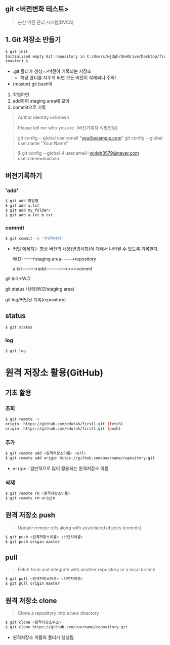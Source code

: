 ## git <버전변화 테스트>

>  분산 버전 관리 시스템(DVCS)

## 1. Git 저장소 만들기

```bash
$ git init
Initialized empty Git repository in C:/Users/wjdqh/OneDrive/Desktop/first/.git/
(master) $
```

* .git 폴더가 생성=>버전이 기록되는 저장소
  * 해당 폴더를 지우게 되면 모든 버전이 삭제되니 주의!
* (master) git bash에 

1. 작업하면
2. add하여 staging area에 모아
3. commit으로 기록



> Author identity unknown
>
>  Please tell me who you are. (버전기록자 식별안됨)

> git config --global user.email "you@example.com"
> git config --global user.name "Your Name"



> $ git config --global -l
> user.email=wjdqh3579@naver.com
> user.name=euichan



## 버전기록하기

###  'add'

```bash
$ git add 파일명
$ git add a.txt
$ git add my_folder/
$ git add a.txt b.txt

```

### commit

```bash
$ git commit -m '커밋메세지'
```

* 커밋 메세지는 항상 버전의 내용(변경사항)에 대해서 나타낼 수 있도록 기록한다.

  

  

  W.D---->staging area---->repository

  a.txt----->add-------->>>>commit



git init->W.D

git status /상태(W.D/staging area)

git log/커밋된 기록(repository)



## status

```bash
$ git status
```

### log

```bash
$ git log
```



# 원격 저장소 활용(GitHub)

## 기초 활용

### 조회

```bash
$ git remote -v
origin  https://github.com/edutak/first1.git (fetch)
origin  https://github.com/edutak/first1.git (push)
```

### 추가 

```bash
$ git remote add <원격저장소이름> <url>
$ git remote add origin https://github.com/username/repository.git
```

* `origin` : 일반적으로 많이 활용되는 원격저장소 이름

### 삭제

```bash
$ git remote rm <원격저장소이름>
$ git remote rm origin
```



## 원격 저장소 push

> Update remote refs along with associated objects (commit)

```bash
$ git push <원격저장소이름> <브랜치이름>
$ git push origin master
```



## pull

> Fetch from and integrate with another repository or a local branch

```bash
$ git pull <원격저장소이름> <브랜치이름>
$ git pull origin master
```



## 원격 저장소 clone

> Clone a repository into a new directory

```bash
$ git clone <원격저장소주소>
$ git clone https://github.com/username/repository.git
```

* 원격저장소 이름의 폴더가 생성됨.













